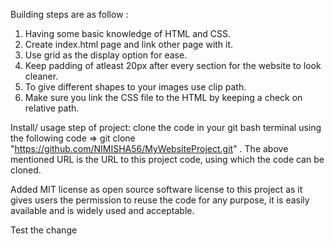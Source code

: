 Building steps are as follow :

1. Having some basic knowledge of HTML and CSS.
2. Create index.html page and link other page with it.
3. Use grid as the display option for ease.
4. Keep padding of atleast 20px after every section for the website to look cleaner.
5. To give different shapes to your images use clip path.
6. Make sure you link the CSS file to the HTML by keeping a check on relative path.

Install/ usage step of project:
clone the code in your git bash terminal using the following code => git clone "https://github.com/NIMISHA56/MyWebsiteProject.git" .
The above mentioned URL is the URL to this project code, using which the code can be cloned.

Added MIT license as open source software license to this project as it gives users the permission to reuse the code for any purpose, it is easily available and is widely used and acceptable.

Test the change
